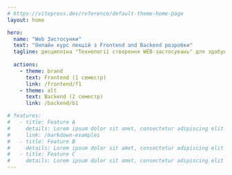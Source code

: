 ```yaml
---
# https://vitepress.dev/reference/default-theme-home-page
layout: home

hero:
  name: "Web Застосунки"
  text: "Онлайн курс лекцій з Frontend and Backend розробки"
  tagline: дисципліна "Технології створення WEB-застосувань" для здобувачів вищої освіти першого (бакалаврського) рівня зі спеціальності 121 – «Інженерія програмного забезпечення» за освітньо-професійною програмою «Інженерія програмного забезпечення»
  
  actions:
    - theme: brand
      text: Frontend (1 семестр) 
      link: /frontend/f1
    - theme: alt
      text: Backend (2 семестр)
      link: /backend/b1

# features:
#   - title: Feature A
#     details: Lorem ipsum dolor sit amet, consectetur adipiscing elit
#     link: /markdown-examples
#   - title: Feature B
#     details: Lorem ipsum dolor sit amet, consectetur adipiscing elit
#   - title: Feature C
#     details: Lorem ipsum dolor sit amet, consectetur adipiscing elit
---
```


